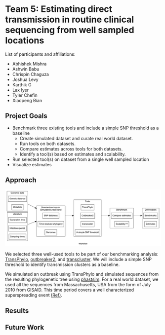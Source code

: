 # Team 5: Estimating direct transmission in routine clinical sequencing from well sampled locations

List of participants and affiliations:
- Abhishek Mishra
- Ashwin Babu
- Chrispin Chaguza
- Joshua Levy
- Karthik G
- Lax Iyer
- Tyler Chefin
- Xiaopeng Bian

## Project Goals

* Benchmark three existing tools and include a simple SNP threshold as a baseline
    * Create simulated dataset and curate real world dataset.
    * Run tools on both datasets.
    * Compare estimates across tools for both datasets.
    * Identify a tool(s) based on estimates and scalability.
* Run selected tool(s) on dataset from a single well sampled location
* Visualize estimates 
## Approach

![workflow](workflow.png)

We selected three well-used tools to be part of our benchmarking analysis: [TransPhylo](https://github.com/xavierdidelot/TransPhylo), [outbreaker2](https://github.com/reconhub/outbreaker2), and [transcluster](https://github.com/JamesStimson/transcluster). We will include a simple SNP threshold to identify transmission clusters as a baseline. 

We simulated an outbreak using TransPhylo and simulated sequences from the resulting phylogenetic tree using [phastsim](https://github.com/NicolaDM/phastSim). For a real world dataset, we used all the sequences from Massachusetts, USA from the form of July 2010 from GISAID. This time period covers a well characterized superspreading event [(Ref)](https://www.sciencedirect.com/science/article/pii/S0092867421014902). 

## Results

## Future Work

